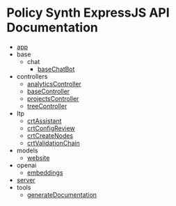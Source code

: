 # Policy Synth ExpressJS API Documentation

- [app](app.md)
- base
  - chat
    - [baseChatBot](base/chat/baseChatBot.md)
- controllers
  - [analyticsController](controllers/analyticsController.md)
  - [baseController](controllers/baseController.md)
  - [projectsController](controllers/projectsController.md)
  - [treeController](controllers/treeController.md)
- ltp
  - [crtAssistant](ltp/crtAssistant.md)
  - [crtConfigReview](ltp/crtConfigReview.md)
  - [crtCreateNodes](ltp/crtCreateNodes.md)
  - [crtValidationChain](ltp/crtValidationChain.md)
- models
  - [website](models/website.md)
- openai
  - [embeddings](openai/embeddings.md)
- [server](server.md)
- tools
  - [generateDocumentation](tools/generateDocumentation.md)
